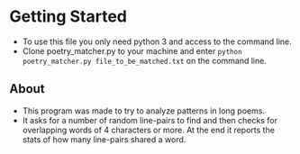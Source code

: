 # Getting Started
* To use this file you only need python 3 and access to the command line.
* Clone poetry_matcher.py to your machine and enter `python poetry_matcher.py file_to_be_matched.txt` on the command line.

## About
* This program was made to try to analyze patterns in long poems.  
* It asks for a number of random line-pairs to find and then checks for overlapping words of 4 characters or more.  At the end it reports the stats of how many line-pairs shared a word.
